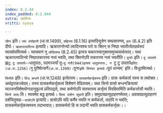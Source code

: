 ```yaml
---
index: 8.2.44
index_padded: 8.2.044
sutra: ल्वादिभ्यः
vritti: nyasa

---
```

`जीनः` इति। `ज्या वयोहानौ` (धा.पा.1499), `ग्रहिज्या` (6.1.16) इत्यादिसूत्रेण सम्प्रसारणम्, `हलः` (6.4.2) इति दीर्घः।
`ऋकारल्पादिभ्यः` इत्यादि। ऋकारान्तेभ्यो ल्वादिभ्यश्च परो यः क्तिन् स निष्ठा भवतीत्येतदर्थरूपं व्याख्येयमित्यर्थः। व्याख्यानं नु `ओदितश्च` (8.2.45) इत्यत्र चकारस्यानुक्तसमुच्चयार्थत्वात्। यथा ऋकारल्पादिभ्यो निष्ठातकारस्य नत्वं भवति, तथा क्तिनोऽपि तकारस्य नत्वं भवतीति।
`दुग्वोः` इति। `दु उपतापे` झ्र्`टु टु उपतापे`--धातुपाठः, पदमञ्जर्यां तु-`दु गतौ(944)इत्ययं धातुरुपात्तः, न `टु टु उपतापे` इतिट (धा.पा.1256)। `गु पुरीषोत्सर्गे` (धा.पा.1399)।
`पूनाः` इति विनष्टा इत्यर्थः। `पूतं धान्यम्` इति। विधूतमित्यर्थः।

`सिनोतेः` इति। `विञ् बन्धने` (धा.पा.1248) इत्येतस्य। `ग्रासकर्मकर्त्तृकस्य` इति। ग्रासः कर्मकर्ता यस्य स तथोक्तः। अर्थद्वारकञ्चेदम्। तस्य ग्रासकर्मकर्त्तृकत्वं विशेषणं वेदितव्यम्। यथा सिनो ग्रासो बन्धनक्रियायां व्यञ्जनविशेषयोगादानुकूल्यं प्रतिपद्यते, तथा कर्मणोऽपि सतस्तस्य कर्त्तृत्वं विवक्षितमिति कर्मकर्त्तासौ भवति। `सिनो ग्रासः` ति। स्वयमेव बद्ध इत्यर्थः। `सिता पाशेन सूकरी` इति। समुदायप्रत्युदाहरणमेतत्। अवयवप्रत्युदाहरणं दर्शयितुमाह--`ग्रासोऽपि` इत्यादि। ग्रासोऽपि यदि कर्मैव भवति न कर्मकर्ता, तदापि न भवति; ग्रासकर्मकर्त्तृकत्वमस्य तदाभावात्। ग्रासकर्मतो हि स तदानीं भवति ग्रासकर्मकर्त्तृकः।।
